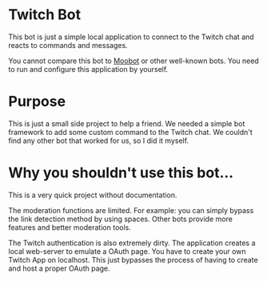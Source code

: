 # Twitch Bot
This bot is just a simple local application to connect to the Twitch chat and reacts to commands and messages.

You cannot compare this bot to [Moobot](https://moo.bot/) or other well-known bots. You need to run and configure this application by yourself.

# Purpose
This is just a small side project to help a friend. We needed a simple bot framework to add some custom command to the Twitch chat. We couldn't find any other bot that worked for us, so I did it myself.

# Why you shouldn't use this bot...
This is a very quick project without documentation. 

The moderation functions are limited. For example: you can simply bypass the link detection method by using spaces. Other bots provide more features and better moderation tools.

The Twitch authentication is also extremely dirty. The application creates a local web-server to emulate a OAuth page. You have to create your own Twitch App on localhost. This just bypasses the process of having to create and host a proper OAuth page.